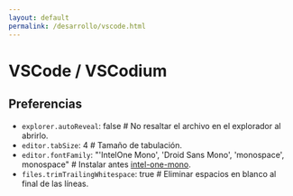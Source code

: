 ```yaml
---
layout: default
permalink: /desarrollo/vscode.html
---
```


# VSCode / VSCodium

## Preferencias

* `explorer.autoReveal`: false  # No resaltar el archivo en el explorador al abrirlo.
* `editor.tabSize`: 4  # Tamaño de tabulación.
* `editor.fontFamily`: "'IntelOne Mono', 'Droid Sans Mono', 'monospace', monospace"  # Instalar antes [intel-one-mono](https://github.com/intel/intel-one-mono).
* `files.trimTrailingWhitespace`: true  # Eliminar espacios en blanco al final de las líneas.
